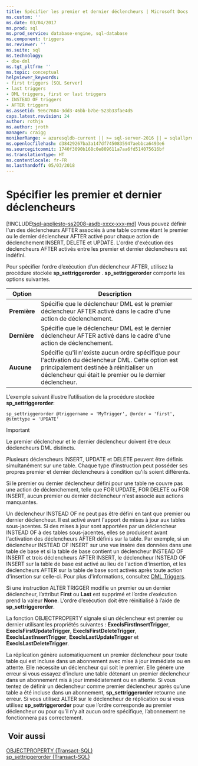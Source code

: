 ```yaml
---
title: Spécifier les premier et dernier déclencheurs | Microsoft Docs
ms.custom: ''
ms.date: 03/04/2017
ms.prod: sql
ms.prod_service: database-engine, sql-database
ms.component: triggers
ms.reviewer: ''
ms.suite: sql
ms.technology:
- dbe-dml
ms.tgt_pltfrm: ''
ms.topic: conceptual
helpviewer_keywords:
- first triggers [SQL Server]
- last triggers
- DML triggers, first or last triggers
- INSTEAD OF triggers
- AFTER triggers
ms.assetid: 9e6c7684-3dd3-46bb-b7be-523b33fae4d5
caps.latest.revision: 24
author: rothja
ms.author: jroth
manager: craigg
monikerRange: = azuresqldb-current || >= sql-server-2016 || = sqlallproducts-allversions
ms.openlocfilehash: d38429267ba3a147df7450835947aebbca6493e6
ms.sourcegitcommit: 1740f3090b168c0e809611a7aa6fd514075616bf
ms.translationtype: HT
ms.contentlocale: fr-FR
ms.lasthandoff: 05/03/2018
---
```

# <a name="specify-first-and-last-triggers"></a>Spécifier les premier et dernier déclencheurs
[!INCLUDE[tsql-appliesto-ss2008-asdb-xxxx-xxx-md](../../includes/tsql-appliesto-ss2008-asdb-xxxx-xxx-md.md)]
  Vous pouvez définir l'un des déclencheurs AFTER associés à une table comme étant le premier ou le dernier déclencheur AFTER activé pour chaque action de déclenchement INSERT, DELETE et UPDATE. L'ordre d'exécution des déclencheurs AFTER activés entre les premier et dernier déclencheurs est indéfini.  
  
 Pour spécifier l’ordre d’exécution d’un déclencheur AFTER, utilisez la procédure stockée **sp_settriggerorder** . **sp_settriggerorder** comporte les options suivantes.  
  
|Option|Description|  
|------------|-----------------|  
|**Première**|Spécifie que le déclencheur DML est le premier déclencheur AFTER activé dans le cadre d'une action de déclenchement.|  
|**Dernière**|Spécifie que le déclencheur DML est le dernier déclencheur AFTER activé dans le cadre d'une action de déclenchement.|  
|**Aucune**|Spécifie qu'il n'existe aucun ordre spécifique pour l'activation du déclencheur DML. Cette option est principalement destinée à réinitialiser un déclencheur qui était le premier ou le dernier déclencheur.|  
  
 L’exemple suivant illustre l’utilisation de la procédure stockée **sp_settriggerorder**:  
  
```  
sp_settriggerorder @triggername = 'MyTrigger', @order = 'first', @stmttype = 'UPDATE'  
```  
  
> [!IMPORTANT]  
>  Le premier déclencheur et le dernier déclencheur doivent être deux déclencheurs DML distincts.  
  
 Plusieurs déclencheurs INSERT, UPDATE et DELETE peuvent être définis simultanément sur une table. Chaque type d'instruction peut posséder ses propres premier et dernier déclencheurs à condition qu'ils soient différents.  
  
 Si le premier ou dernier déclencheur défini pour une table ne couvre pas une action de déclenchement, telle que FOR UPDATE, FOR DELETE ou FOR INSERT, aucun premier ou dernier déclencheur n'est associé aux actions manquantes.  
  
 Un déclencheur INSTEAD OF ne peut pas être défini en tant que premier ou dernier déclencheur. Il est activé avant l'apport de mises à jour aux tables sous-jacentes. Si des mises à jour sont apportées par un déclencheur INSTEAD OF à des tables sous-jacentes, elles se produisent avant l'activation des déclencheurs AFTER définis sur la table. Par exemple, si un déclencheur INSTEAD OF INSERT sur une vue insère des données dans une table de base et si la table de base contient un déclencheur INSTEAD OF INSERT et trois déclencheurs AFTER INSERT, le déclencheur INSTEAD OF INSERT sur la table de base est activé au lieu de l'action d'insertion, et les déclencheurs AFTER sur la table de base sont activés après toute action d'insertion sur celle-ci. Pour plus d'informations, consultez [DML Triggers](../../relational-databases/triggers/dml-triggers.md).  
  
 Si une instruction ALTER TRIGGER modifie un premier ou un dernier déclencheur, l’attribut **First** ou **Last** est supprimé et l’ordre d’exécution prend la valeur **None**. L’ordre d’exécution doit être réinitialisé à l’aide de **sp_settriggerorder**.  
  
 La fonction OBJECTPROPERTY signale si un déclencheur est premier ou dernier utilisant les propriétés suivantes : **ExecIsFirstInsertTrigger**, **ExecIsFirstUpdateTrigger**, **ExecIsFirstDeleteTrigger**, **ExecIsLastInsertTrigger**, **ExecIsLastUpdateTrigger** et **ExecIsLastDeleteTrigger**.  
  
 La réplication génère automatiquement un premier déclencheur pour toute table qui est incluse dans un abonnement avec mise à jour immédiate ou en attente. Elle nécessite un déclencheur qui soit le premier. Elle génère une erreur si vous essayez d'inclure une table détenant un premier déclencheur dans un abonnement mis à jour immédiatement ou en attente. Si vous tentez de définir un déclencheur comme premier déclencheur après qu’une table a été incluse dans un abonnement, **sp_settriggerorder** retourne une erreur. Si vous utilisez ALTER sur le déclencheur de réplication ou si vous utilisez **sp_settriggerorder** pour que l’ordre corresponde au premier déclencheur ou pour qu’il n’y ait aucun ordre spécifique, l’abonnement ne fonctionnera pas correctement.  
  
## <a name="see-also"></a> Voir aussi  
 [OBJECTPROPERTY &#40;Transact-SQL&#41;](../../t-sql/functions/objectproperty-transact-sql.md)   
 [sp_settriggerorder &#40;Transact-SQL&#41;](../../relational-databases/system-stored-procedures/sp-settriggerorder-transact-sql.md)  
  
  
